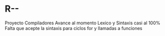 # R--
Proyecto Compiladores
Avance al momento
Lexico y Sintaxis casi al 100%
Falta que acepte la sintaxis para ciclos for y 
llamadas a funciones
